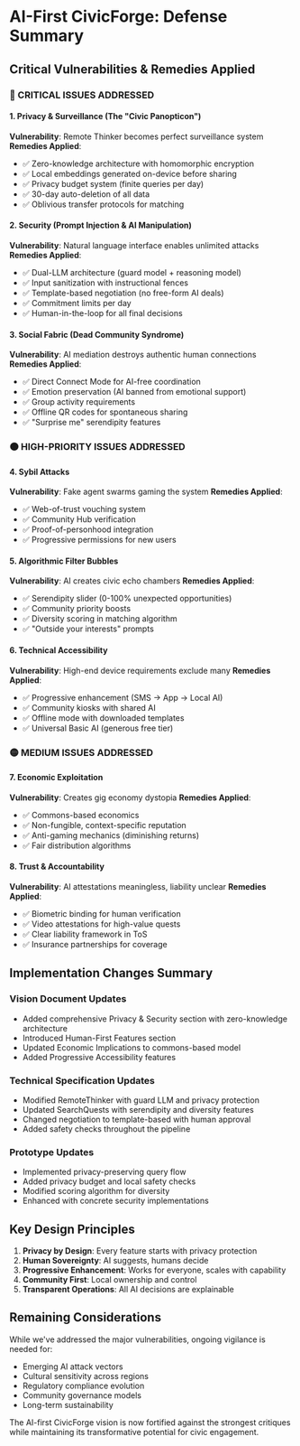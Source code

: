 # AI-First CivicForge: Defense Summary

## Critical Vulnerabilities & Remedies Applied

### 🔴 CRITICAL ISSUES ADDRESSED

#### 1. Privacy & Surveillance (The "Civic Panopticon")
**Vulnerability**: Remote Thinker becomes perfect surveillance system
**Remedies Applied**:
- ✅ Zero-knowledge architecture with homomorphic encryption
- ✅ Local embeddings generated on-device before sharing
- ✅ Privacy budget system (finite queries per day)
- ✅ 30-day auto-deletion of all data
- ✅ Oblivious transfer protocols for matching

#### 2. Security (Prompt Injection & AI Manipulation)
**Vulnerability**: Natural language interface enables unlimited attacks
**Remedies Applied**:
- ✅ Dual-LLM architecture (guard model + reasoning model)
- ✅ Input sanitization with instructional fences
- ✅ Template-based negotiation (no free-form AI deals)
- ✅ Commitment limits per day
- ✅ Human-in-the-loop for all final decisions

#### 3. Social Fabric (Dead Community Syndrome)
**Vulnerability**: AI mediation destroys authentic human connections
**Remedies Applied**:
- ✅ Direct Connect Mode for AI-free coordination
- ✅ Emotion preservation (AI banned from emotional support)
- ✅ Group activity requirements
- ✅ Offline QR codes for spontaneous sharing
- ✅ "Surprise me" serendipity features

### 🟠 HIGH-PRIORITY ISSUES ADDRESSED

#### 4. Sybil Attacks
**Vulnerability**: Fake agent swarms gaming the system
**Remedies Applied**:
- ✅ Web-of-trust vouching system
- ✅ Community Hub verification
- ✅ Proof-of-personhood integration
- ✅ Progressive permissions for new users

#### 5. Algorithmic Filter Bubbles
**Vulnerability**: AI creates civic echo chambers
**Remedies Applied**:
- ✅ Serendipity slider (0-100% unexpected opportunities)
- ✅ Community priority boosts
- ✅ Diversity scoring in matching algorithm
- ✅ "Outside your interests" prompts

#### 6. Technical Accessibility
**Vulnerability**: High-end device requirements exclude many
**Remedies Applied**:
- ✅ Progressive enhancement (SMS → App → Local AI)
- ✅ Community kiosks with shared AI
- ✅ Offline mode with downloaded templates
- ✅ Universal Basic AI (generous free tier)

### 🟡 MEDIUM ISSUES ADDRESSED

#### 7. Economic Exploitation
**Vulnerability**: Creates gig economy dystopia
**Remedies Applied**:
- ✅ Commons-based economics
- ✅ Non-fungible, context-specific reputation
- ✅ Anti-gaming mechanics (diminishing returns)
- ✅ Fair distribution algorithms

#### 8. Trust & Accountability
**Vulnerability**: AI attestations meaningless, liability unclear
**Remedies Applied**:
- ✅ Biometric binding for human verification
- ✅ Video attestations for high-value quests
- ✅ Clear liability framework in ToS
- ✅ Insurance partnerships for coverage

## Implementation Changes Summary

### Vision Document Updates
- Added comprehensive Privacy & Security section with zero-knowledge architecture
- Introduced Human-First Features section
- Updated Economic Implications to commons-based model
- Added Progressive Accessibility features

### Technical Specification Updates
- Modified RemoteThinker with guard LLM and privacy protection
- Updated SearchQuests with serendipity and diversity features
- Changed negotiation to template-based with human approval
- Added safety checks throughout the pipeline

### Prototype Updates
- Implemented privacy-preserving query flow
- Added privacy budget and local safety checks
- Modified scoring algorithm for diversity
- Enhanced with concrete security implementations

## Key Design Principles

1. **Privacy by Design**: Every feature starts with privacy protection
2. **Human Sovereignty**: AI suggests, humans decide
3. **Progressive Enhancement**: Works for everyone, scales with capability
4. **Community First**: Local ownership and control
5. **Transparent Operations**: All AI decisions are explainable

## Remaining Considerations

While we've addressed the major vulnerabilities, ongoing vigilance is needed for:
- Emerging AI attack vectors
- Cultural sensitivity across regions
- Regulatory compliance evolution
- Community governance models
- Long-term sustainability

The AI-first CivicForge vision is now fortified against the strongest critiques while maintaining its transformative potential for civic engagement.
